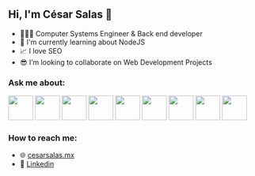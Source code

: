 ## Hi, I'm César Salas 👋

- 👨🏽‍💻 Computer Systems Engineer & Back end developer
- 🤯 I'm currently learning about NodeJS
- 📈 I love SEO
- 😎 I’m looking to collaborate on Web Development Projects

### Ask me about:


<code><img height="50" src="https://cesarsalas.mx/wp-content/uploads/2021/05/ja.png"></code>
<code><img height="50" src="https://cesarsalas.mx/wp-content/uploads/2021/05/css.jpeg"></code>
<code><img height="50" src="https://cesarsalas.mx/wp-content/uploads/2021/05/nodejs.png"></code>
<code><img height="50" src="https://cesarsalas.mx/wp-content/uploads/2021/05/php.png"></code>
<code><img height="50" src="https://cesarsalas.mx/wp-content/uploads/2021/05/graphql.png"></code>
<code><img height="50" src="https://cesarsalas.mx/wp-content/uploads/2021/05/mysql.png"></code>
<code><img height="50" src="https://cesarsalas.mx/wp-content/uploads/2021/05/postgresql.jpeg"></code>
<code><img height="50" src="https://cesarsalas.mx/wp-content/uploads/2021/05/mongodb.png"></code>
<code><img height="50" src="https://cesarsalas.mx/wp-content/uploads/2021/05/git.png"></code>

### How to reach me:
- 🌐 [cesarsalas.mx](https://cesarsalas.mx "cesarsalas.mx")
- 💼 [Linkedin](https://www.linkedin.com/in/cesarsalasmx/ "Linkedin")
